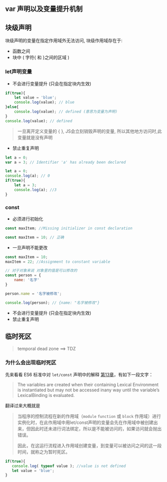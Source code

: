 ## var 声明以及变量提升机制

## 块级声明

块级声明的变量在指定作用域外无法访问, 块级作用域存在于:

+ 函数之间
+ 块中 ( 字符{ 和 }之间的区域 )



### let声明变量

+ 不会进行变量提升 (只会在指定块内生效)

```javascript
if(true){
	let value = 'blue';
	console.log(value); // blue
}else{
	console.log(value); // defined (意思为变量为声明)
}
console.log(value); // defined
```

> 一旦离开定义变量的 {  }, JS会立刻销毁声明的变量, 所以其他地方访问时,此变量就是没有声明 

+ 禁止重复声明

```javascript
let a = 0;
var a = 3; // Identifier 'a' has already been declared

let a = 0;
console.log(a); // 0
if(true){
    let a = 3;
    console.log(a); //3
}
```



### const

+ 必须进行初始化

```javascript
const maxItem; //Missing initializer in const declaration

const maxItem = 10; // 正确
```

+ 一旦声明不能更改

```javascript
const maxItem = 10;
maxItem = 22; //Assignment to constant variable
```

```javascript
// 对于对象来说 对象里的值是可以修改的
const person = {
    name: '名字'
}

person.name = '名字被修改';

console.log(person); // {name: "名字被修改"}
```

+ 不会进行变量提升 (只会在指定块内生效)
+ 禁止重复声明



## 临时死区

> temporal dead zone ==> TDZ

### 为什么会出现临时死区

先来看看 ES6 标准中对 `let/const` 声明中的解释 [第13章](http://www.ecma-international.org/ecma-262/6.0/#sec-let-and-const-declarations)，有如下一段文字：

> The variables are created when their containing Lexical Environment is instantiated but may not be accessed inany way until the variable’s LexicalBinding is evaluated.

翻译过来大概就是

> 当程序的控制流程在新的作用域（`module` `function` 或 `block` 作用域）进行实例化时，在此作用域中用let/const声明的变量会先在作用域中被创建出来，但因此时还未进行词法绑定，所以是不能被访问的，如果访问就会抛出错误。
>
> 因此，在这运行流程进入作用域创建变量，到变量可以被访问之间的这一段时间，就称之为暂时死区。

```javascript
if(true){
   console.log( typeof value ); //value is not defined
   let value = 'blue';
}
```
